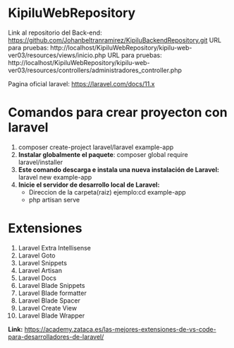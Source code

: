 # KipiluWebRepository

Link al repositorio del Back-end: https://github.com/Johanbeltranramirez/KipiluBackendRepository.git
URL para pruebas: http://localhost/KipiluWebRepository/kipilu-web-ver03/resources/views/inicio.php
URL para pruebas: http://localhost/KipiluWebRepository/kipilu-web-ver03/resources/controllers/administradores_controller.php

Pagina oficial laravel: https://laravel.com/docs/11.x

# Comandos para crear proyecton con laravel

 1. composer create-project laravel/laravel example-app
 2. **Instalar globalmente el paquete**: composer global require laravel/installer
 3. **Este comando descarga e instala una nueva instalación de Laravel:** laravel new example-app
 4. **Inicie el servidor de desarrollo local de Laravel:**
    - Direccion de la carpeta(raiz) ejemplo:cd example-app
    - php artisan serve
  
# Extensiones

   1. Laravel Extra Intellisense
   2. Laravel Goto
   3. Laravel Snippets
   4. Laravel Artisan
   5. Laravel Docs
   6. Laravel Blade Snippets
   7. Laravel Blade formatter
   8. Laravel Blade Spacer
   9. Laravel Create View
   10. Laravel Blade Wrapper
       
**Link:** https://academy.zataca.es/las-mejores-extensiones-de-vs-code-para-desarrolladores-de-laravel/






